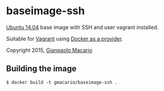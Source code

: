 # baseimage-ssh

[Ubuntu 14.04](http://www.ubuntu.com/) base image with SSH and user vagrant installed.

Suitable for [Vagrant](https://www.vagrantup.com/) using [Docker as a provider](http://docs.vagrantup.com/v2/docker/).

Copyright 2015, [Gianpaolo Macario](http://gmacario.github.io/)

## Building the image

    $ docker build -t gmacario/baseimage-ssh .

<!-- EOF -->
